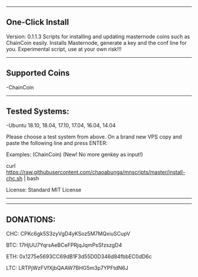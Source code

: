 ---------
One-Click Install
---------

Version: 0.1.1.3
Scripts for installing and updating masternode coins such as ChainCoin easily. Installs Masternode, generate a key and the conf line for you.
Experimental script, use at your own risk!!!

----------------
Supported Coins
----------------
-ChainCoin

---------------
Tested Systems: 
---------------
-Ubuntu 18.10, 18.04, 17.10, 17.04, 16.04, 14.04

Please choose a test system from above.
On a brand new VPS copy and paste the following line and press ENTER:

Examples:
(ChainCoin) (New! No more genkey as input!)

curl https://raw.githubusercontent.com/chaoabunga/mnscripts/master/install-chc.sh | bash

License:  Standard MIT License

**********

---------------
DONATIONS: 
--------------- 

CHC: CPKc6gk5S3zyVgD4yKSoz5M7MQxiuSCupV

BTC: 17HjUU7YqrsAeBCeFPRjqJqmPsSfzszgD4

ETH: 0x1275e5693CC69dB1F3d55D0D346d84fbbEC0dD6c

LTC: LRTPjWzFVfXjbQAAW7BHG5m3p7YPFtdN6J
